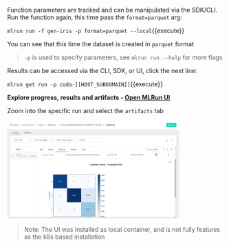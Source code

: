 Function parameters are tracked and can be manipulated via the SDK/CLI.
Run the function again, this time pass the `format=parquet` arg:

`mlrun run -f gen-iris -p format=parquet --local`{{execute}}

You can see that this time the dataset is created in `parquet` format

> `-p` is used to specify parameters, see `mlrun run --help` for more flags

Results can be accessed via the CLI, SDK, or UI, click the next line:

`mlrun get run -p coda-[[HOST_SUBDOMAIN]]`{{execute}}

**Explore progress, results and artifacts - [Open MLRun UI](https://[[HOST_SUBDOMAIN]]-80-[[KATACODA_HOST]].[[KATACODA_DOMAIN]]/mlrun/projects/coda-[[HOST_SUBDOMAIN]]/jobs/monitor-jobs/gen-iris)**

Zoom into the specific run and select the `artifacts` tab

<img src="./assets/mlrun-ui.png" alt="mlrun-ui" width="400"/>

> Note: The UI was installed as local container, and is not fully features as the k8s based installation